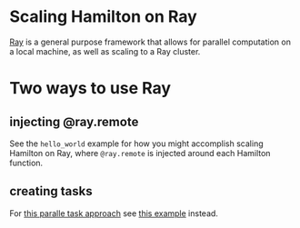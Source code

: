 # Scaling Hamilton on Ray

[Ray](https://ray.io) is a general purpose framework that allows for parallel
computation on a local machine, as well as scaling to a
Ray cluster.

# Two ways to use Ray

## injecting @ray.remote
See the `hello_world` example for how you might accomplish
scaling Hamilton on Ray, where `@ray.remote` is injected around
each Hamilton function.

## creating tasks
For [this paralle task approach](https://hamilton.dagworks.io/en/latest/concepts/parallel-task/) see [this
example](https://github.com/apache/hamilton/tree/main/examples/LLM_Workflows/scraping_and_chunking) instead.
